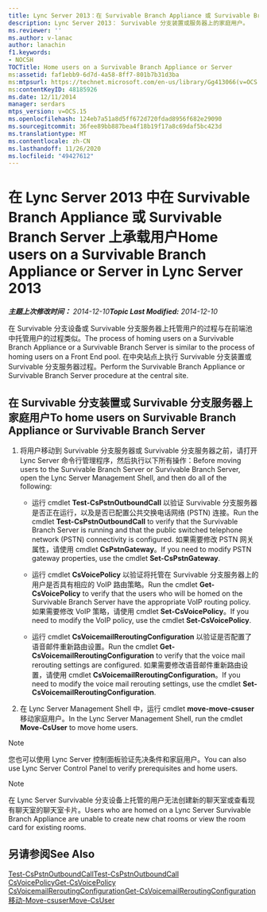 ```yaml
---
title: Lync Server 2013：在 Survivable Branch Appliance 或 Survivable Branch Server 上承载用户
description: Lync Server 2013： Survivable 分支装置或服务器上的家庭用户。
ms.reviewer: ''
ms.author: v-lanac
author: lanachin
f1.keywords:
- NOCSH
TOCTitle: Home users on a Survivable Branch Appliance or Server
ms:assetid: faf1ebb9-6d7d-4a58-8ff7-801b7b31d3ba
ms:mtpsurl: https://technet.microsoft.com/en-us/library/Gg413066(v=OCS.15)
ms:contentKeyID: 48185926
ms.date: 12/11/2014
manager: serdars
mtps_version: v=OCS.15
ms.openlocfilehash: 124eb7a51a8d5ff672d720fdad8956f682e29090
ms.sourcegitcommit: 36fee89bb887bea4f18b19f17a8c69daf5bc423d
ms.translationtype: MT
ms.contentlocale: zh-CN
ms.lasthandoff: 11/26/2020
ms.locfileid: "49427612"
---
```

# <a name="home-users-on-a-survivable-branch-appliance-or-server-in-lync-server-2013"></a><span data-ttu-id="f5faa-103">在 Lync Server 2013 中在 Survivable Branch Appliance 或 Survivable Branch Server 上承载用户</span><span class="sxs-lookup"><span data-stu-id="f5faa-103">Home users on a Survivable Branch Appliance or Server in Lync Server 2013</span></span>

<div data-xmlns="http://www.w3.org/1999/xhtml">

<div class="topic" data-xmlns="http://www.w3.org/1999/xhtml" data-msxsl="urn:schemas-microsoft-com:xslt" data-cs="https://msdn.microsoft.com/">

<div data-asp="https://msdn2.microsoft.com/asp">



</div>

<div id="mainSection">

<div id="mainBody"><span data-ttu-id="f5faa-104">

<span> </span></span><span class="sxs-lookup"><span data-stu-id="f5faa-104">

<span> </span></span></span>

<span data-ttu-id="f5faa-105">_**主题上次修改时间：** 2014-12-10_</span><span class="sxs-lookup"><span data-stu-id="f5faa-105">_**Topic Last Modified:** 2014-12-10_</span></span>

<span data-ttu-id="f5faa-106">在 Survivable 分支设备或 Survivable 分支服务器上托管用户的过程与在前端池中托管用户的过程类似。</span><span class="sxs-lookup"><span data-stu-id="f5faa-106">The process of homing users on a Survivable Branch Appliance or a Survivable Branch Server is similar to the process of homing users on a Front End pool.</span></span> <span data-ttu-id="f5faa-107">在中央站点上执行 Survivable 分支装置或 Survivable 分支服务器过程。</span><span class="sxs-lookup"><span data-stu-id="f5faa-107">Perform the Survivable Branch Appliance or Survivable Branch Server procedure at the central site.</span></span>

<div>

## <a name="to-home-users-on-survivable-branch-appliance-or-survivable-branch-server"></a><span data-ttu-id="f5faa-108">在 Survivable 分支装置或 Survivable 分支服务器上家庭用户</span><span class="sxs-lookup"><span data-stu-id="f5faa-108">To home users on Survivable Branch Appliance or Survivable Branch Server</span></span>

1.  <span data-ttu-id="f5faa-109">将用户移动到 Survivable 分支服务器或 Survivable 分支服务器之前，请打开 Lync Server 命令行管理程序，然后执行以下所有操作：</span><span class="sxs-lookup"><span data-stu-id="f5faa-109">Before moving users to the Survivable Branch Server or Survivable Branch Server, open the Lync Server Management Shell, and then do all of the following:</span></span>
    
      - <span data-ttu-id="f5faa-110">运行 cmdlet **Test-CsPstnOutboundCall** 以验证 Survivable 分支服务器是否正在运行，以及是否已配置公共交换电话网络 (PSTN) 连接。</span><span class="sxs-lookup"><span data-stu-id="f5faa-110">Run the cmdlet **Test-CsPstnOutboundCall** to verify that the Survivable Branch Server is running and that the public switched telephone network (PSTN) connectivity is configured.</span></span> <span data-ttu-id="f5faa-111">如果需要修改 PSTN 网关属性，请使用 cmdlet **CsPstnGateway**。</span><span class="sxs-lookup"><span data-stu-id="f5faa-111">If you need to modify PSTN gateway properties, use the cmdlet **Set-CsPstnGateway**.</span></span>
    
      - <span data-ttu-id="f5faa-112">运行 cmdlet **CsVoicePolicy** 以验证将托管在 Survivable 分支服务器上的用户是否具有相应的 VoIP 路由策略。</span><span class="sxs-lookup"><span data-stu-id="f5faa-112">Run the cmdlet **Get-CsVoicePolicy** to verify that the users who will be homed on the Survivable Branch Server have the appropriate VoIP routing policy.</span></span> <span data-ttu-id="f5faa-113">如果需要修改 VoIP 策略，请使用 cmdlet **Set-CsVoicePolicy**。</span><span class="sxs-lookup"><span data-stu-id="f5faa-113">If you need to modify the VoIP policy, use the cmdlet **Set-CsVoicePolicy**.</span></span>
    
      - <span data-ttu-id="f5faa-114">运行 cmdlet **CsVoicemailReroutingConfiguration** 以验证是否配置了语音邮件重新路由设置。</span><span class="sxs-lookup"><span data-stu-id="f5faa-114">Run the cmdlet **Get-CsVoicemailReroutingConfiguration** to verify that the voice mail rerouting settings are configured.</span></span> <span data-ttu-id="f5faa-115">如果需要修改语音邮件重新路由设置，请使用 cmdlet **CsVoicemailReroutingConfiguration**。</span><span class="sxs-lookup"><span data-stu-id="f5faa-115">If you need to modify the voice mail rerouting settings, use the cmdlet **Set-CsVoicemailReroutingConfiguration**.</span></span>

2.  <span data-ttu-id="f5faa-116">在 Lync Server Management Shell 中，运行 cmdlet **move-move-csuser** 移动家庭用户。</span><span class="sxs-lookup"><span data-stu-id="f5faa-116">In the Lync Server Management Shell, run the cmdlet **Move-CsUser** to move home users.</span></span>

<div>


> [!NOTE]  
> <span data-ttu-id="f5faa-117">您也可以使用 Lync Server 控制面板验证先决条件和家庭用户。</span><span class="sxs-lookup"><span data-stu-id="f5faa-117">You can also use Lync Server Control Panel to verify prerequisites and home users.</span></span>



</div>

<div>


> [!NOTE]  
> <span data-ttu-id="f5faa-118">在 Lync Server Survivable 分支设备上托管的用户无法创建新的聊天室或查看现有聊天室的聊天室卡片。</span><span class="sxs-lookup"><span data-stu-id="f5faa-118">Users who are homed on a Lync Server Survivable Branch Appliance are unable to create new chat rooms or view the room card for existing rooms.</span></span>



</div>

</div>

<div>

## <a name="see-also"></a><span data-ttu-id="f5faa-119">另请参阅</span><span class="sxs-lookup"><span data-stu-id="f5faa-119">See Also</span></span>


[<span data-ttu-id="f5faa-120">Test-CsPstnOutboundCall</span><span class="sxs-lookup"><span data-stu-id="f5faa-120">Test-CsPstnOutboundCall</span></span>](https://docs.microsoft.com/powershell/module/skype/Test-CsPstnOutboundCall)  
[<span data-ttu-id="f5faa-121">CsVoicePolicy</span><span class="sxs-lookup"><span data-stu-id="f5faa-121">Get-CsVoicePolicy</span></span>](https://docs.microsoft.com/powershell/module/skype/Get-CsVoicePolicy)  
[<span data-ttu-id="f5faa-122">CsVoicemailReroutingConfiguration</span><span class="sxs-lookup"><span data-stu-id="f5faa-122">Get-CsVoicemailReroutingConfiguration</span></span>](https://docs.microsoft.com/powershell/module/skype/Get-CsVoicemailReroutingConfiguration)  
[<span data-ttu-id="f5faa-123">移动-Move-csuser</span><span class="sxs-lookup"><span data-stu-id="f5faa-123">Move-CsUser</span></span>](https://docs.microsoft.com/powershell/module/skype/Move-CsUser)  
  

<span data-ttu-id="f5faa-124"></div>

</div>

<span> </span>

</div>

</div>

</span><span class="sxs-lookup"><span data-stu-id="f5faa-124"></div>

</div>

<span> </span>

</div>

</div>

</span></span></div>


